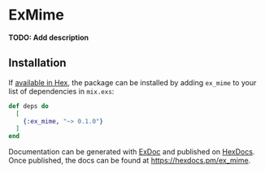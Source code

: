 # ExMime

**TODO: Add description**

## Installation

If [available in Hex](https://hex.pm/docs/publish), the package can be installed
by adding `ex_mime` to your list of dependencies in `mix.exs`:

```elixir
def deps do
  [
    {:ex_mime, "~> 0.1.0"}
  ]
end
```

Documentation can be generated with [ExDoc](https://github.com/elixir-lang/ex_doc)
and published on [HexDocs](https://hexdocs.pm). Once published, the docs can
be found at <https://hexdocs.pm/ex_mime>.

